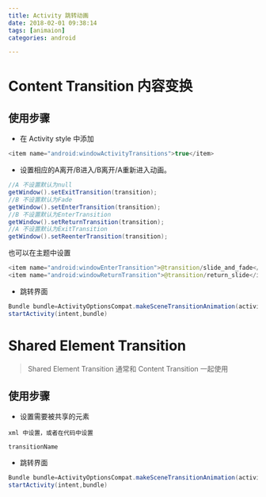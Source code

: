 ```yaml
---
title: Activity 跳转动画
date: 2018-02-01 09:38:14
tags: [animaion]
categories: android

---
```



# Content Transition 内容变换

## 使用步骤

- 在 Activity style 中添加

```java
<item name="android:windowActivityTransitions">true</item>
```

- 设置相应的A离开/B进入/B离开/A重新进入动画。

```java
//A 不设置默认为null
getWindow().setExitTransition(transition);
//B 不设置默认为Fade
getWindow().setEnterTransition(transition);
//B 不设置默认为EnterTransition
getWindow().setReturnTransition(transition);
//A 不设置默认为ExitTransition
getWindow().setReenterTransition(transition);
```

也可以在主题中设置

```java
<item name="android:windowEnterTransition">@transition/slide_and_fade</item>
<item name="android:windowReturnTransition">@transition/return_slide</item>
```


- 跳转界面

```java
Bundle bundle=ActivityOptionsCompat.makeSceneTransitionAnimation(activity).toBundle;
startActivity(intent,bundle)
```

# Shared Element Transition
>Shared Element Transition 通常和 Content Transition 一起使用


## 使用步骤

- 设置需要被共享的元素

```
xml 中设置，或者在代码中设置

transitionName
```


- 跳转界面

```java
Bundle bundle=ActivityOptionsCompat.makeSceneTransitionAnimation(activity).toBundle;
startActivity(intent,bundle)
```



